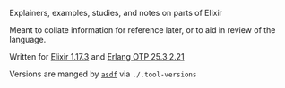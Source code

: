 Explainers, examples, studies, and notes on parts of Elixir

Meant to collate information for reference later, or to aid in review of the
  language.

Written for [Elixir 1.17.3](https://hexdocs.pm/elixir/1.17.3/introduction.html)
and [Erlang OTP 25.3.2.21](https://www.erlang.org/patches/otp-25.3.2.21)

Versions are manged by [`asdf`](https://asdf-vm.com/) via `./.tool-versions`
